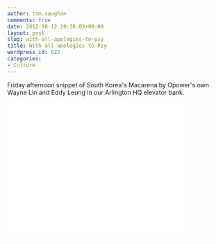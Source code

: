 ```yaml
---
author: tom.vaughan
comments: true
date: 2012-10-12 19:36:03+00:00
layout: post
slug: with-all-apologies-to-psy
title: With all apologies to Psy
wordpress_id: 622
categories:
- Culture
---
```


Friday afternoon snippet of South Korea's Macarena by Opower's own Wayne Lin and Eddy Leung in our Arlington HQ elevator bank.

<iframe width="420" height="315" src="//www.youtube.com/embed/7Fa7KW5AfXQ?rel=0" frameborder="0" allowfullscreen></iframe>
